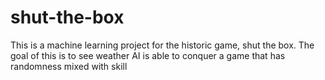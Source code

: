 # shut-the-box
This is a machine learning project for the historic game, shut the box. The goal of this is to see weather AI is able to conquer a game that has randomness mixed with skill
